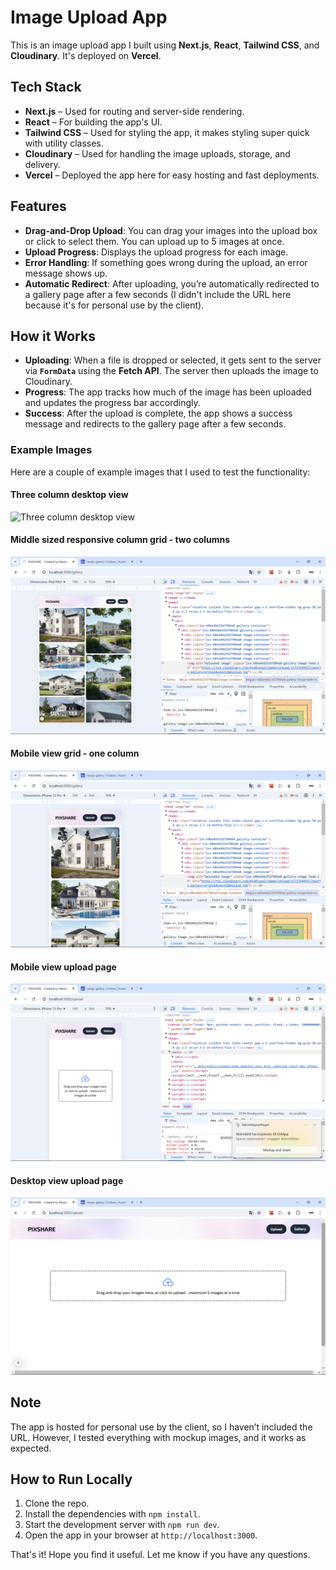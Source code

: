 # Image Upload App

This is an image upload app I built using **Next.js**, **React**, **Tailwind CSS**, and **Cloudinary**. It's deployed on **Vercel**.

## Tech Stack

- **Next.js** – Used for routing and server-side rendering.
- **React** – For building the app's UI.
- **Tailwind CSS** – Used for styling the app, it makes styling super quick with utility classes.
- **Cloudinary** – Used for handling the image uploads, storage, and delivery.
- **Vercel** – Deployed the app here for easy hosting and fast deployments.

## Features

- **Drag-and-Drop Upload**: You can drag your images into the upload box or click to select them. You can upload up to 5 images at once.
- **Upload Progress**: Displays the upload progress for each image.
- **Error Handling**: If something goes wrong during the upload, an error message shows up.
- **Automatic Redirect**: After uploading, you’re automatically redirected to a gallery page after a few seconds (I didn't include the URL here because it's for personal use by the client).

## How it Works

- **Uploading**: When a file is dropped or selected, it gets sent to the server via **`FormData`** using the **Fetch API**. The server then uploads the image to Cloudinary.
- **Progress**: The app tracks how much of the image has been uploaded and updates the progress bar accordingly.
- **Success**: After the upload is complete, the app shows a success message and redirects to the gallery page after a few seconds.

### Example Images

Here are a couple of example images that I used to test the functionality:

#### Three column desktop view
![Three column desktop view](next-app/public/images/image1.png)

#### Middle sized responsive column grid - two columns
![Middle sized responsive column grid - two columns](next-app/public/images/image2.png)

#### Mobile view grid - one column
![Mobile view grid - one column](next-app/public/images/image3.png)

#### Mobile view upload page
![Mobile view upload page](next-app/public/images/image4.png)

#### Desktop view upload page
![Desktop view upload page](next-app/public/images/image5.png)


## Note

The app is hosted for personal use by the client, so I haven’t included the URL. However, I tested everything with mockup images, and it works as expected.

## How to Run Locally

1. Clone the repo.
2. Install the dependencies with `npm install`.
3. Start the development server with `npm run dev`.
4. Open the app in your browser at `http://localhost:3000`.

That's it! Hope you find it useful. Let me know if you have any questions.
